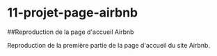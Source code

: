 # 11-projet-page-airbnb
##Reproduction de la page d'accueil Airbnb

Reproduction de la première partie de la page d'accueil du site Airbnb.
